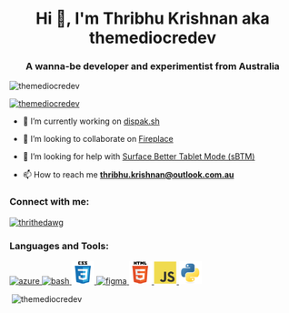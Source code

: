 <h1 align="center">Hi 👋, I'm Thribhu Krishnan aka themediocredev</h1>
<h3 align="center">A wanna-be developer and experimentist from Australia</h3>

<p align="left"> <img src="https://komarev.com/ghpvc/?username=themediocredev&label=Profile%20views&color=0e75b6&style=flat" alt="themediocredev" /> </p>

<p align="left"> <a href="https://github.com/ryo-ma/github-profile-trophy"><img src="https://github-profile-trophy.vercel.app/?username=themediocredev" alt="themediocredev" /></a> </p>

- 🔭 I’m currently working on [dispak.sh](https://github.com/debrpmpak/dispak.sh)

- 👯 I’m looking to collaborate on [Fireplace](https://github.com/themediocredev/Fireplace)

- 🤝 I’m looking for help with [Surface Better Tablet Mode (sBTM)](https://github.com/themediocredev/surfaceBTM)

- 📫 How to reach me **thribhu.krishnan@outlook.com.au**

<h3 align="left">Connect with me:</h3>
<p align="left">
<a href="https://twitter.com/thrithedawg" target="blank"><img align="center" src="https://raw.githubusercontent.com/rahuldkjain/github-profile-readme-generator/master/src/images/icons/Social/twitter.svg" alt="thrithedawg" height="30" width="40" /></a>
</p>

<h3 align="left">Languages and Tools:</h3>
<p align="left"> <a href="https://azure.microsoft.com/en-in/" target="_blank" rel="noreferrer"> <img src="https://www.vectorlogo.zone/logos/microsoft_azure/microsoft_azure-icon.svg" alt="azure" width="40" height="40"/> </a> <a href="https://www.gnu.org/software/bash/" target="_blank" rel="noreferrer"> <img src="https://www.vectorlogo.zone/logos/gnu_bash/gnu_bash-icon.svg" alt="bash" width="40" height="40"/> </a> <a href="https://www.w3schools.com/css/" target="_blank" rel="noreferrer"> <img src="https://raw.githubusercontent.com/devicons/devicon/master/icons/css3/css3-original-wordmark.svg" alt="css3" width="40" height="40"/> </a> <a href="https://www.figma.com/" target="_blank" rel="noreferrer"> <img src="https://www.vectorlogo.zone/logos/figma/figma-icon.svg" alt="figma" width="40" height="40"/> </a> <a href="https://www.w3.org/html/" target="_blank" rel="noreferrer"> <img src="https://raw.githubusercontent.com/devicons/devicon/master/icons/html5/html5-original-wordmark.svg" alt="html5" width="40" height="40"/> </a> <a href="https://developer.mozilla.org/en-US/docs/Web/JavaScript" target="_blank" rel="noreferrer"> <img src="https://raw.githubusercontent.com/devicons/devicon/master/icons/javascript/javascript-original.svg" alt="javascript" width="40" height="40"/> </a> <a href="https://www.python.org" target="_blank" rel="noreferrer"> <img src="https://raw.githubusercontent.com/devicons/devicon/master/icons/python/python-original.svg" alt="python" width="40" height="40"/> </a> </p>

<p>&nbsp;<img align="center" src="https://github-readme-stats.vercel.app/api?username=themediocredev&show_icons=true&locale=en" alt="themediocredev" /></p>

